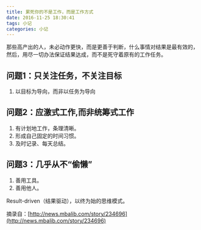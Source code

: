 ```yaml
---
title: 累死你的不是工作，而是工作方式
date: 2016-11-25 18:30:41
tags: 小记
categories: 小记
---
```


那些高产出的人，未必动作更快，而是更善于判断，什么事情对结果是最有效的，然后，用尽一切办法保证结果达成，而不是死守着原有的工作任务。

## 问题1：只关注任务，不关注目标 ##
1. 以目标为导向，而非以任务为导向

<!-- more -->

## 问题2：应激式工作,而非统筹式工作 ##
1. 有计划地工作，条理清晰。
2. 形成自己固定的时间习惯。
3. 及时记录、每天总结。

## 问题3：几乎从不“偷懒” ##
1. 善用工具。
2. 善用他人。

Result-driven（结果驱动），以终为始的思维模式。

摘录自：[http://news.mbalib.com/story/234696](http://news.mbalib.com/story/234696)